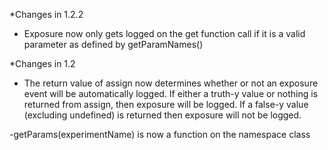 *Changes in 1.2.2
- Exposure now only gets logged on the get function call if it is a valid parameter as defined by getParamNames() 

*Changes in 1.2
- The return value of assign now determines whether or not an exposure event will
  be automatically logged. If either a truth-y value or nothing is returned from assign, then exposure
  will be logged. If a false-y value (excluding undefined) is returned then exposure will not be logged.

-getParams(experimentName) is now a function on the namespace class 